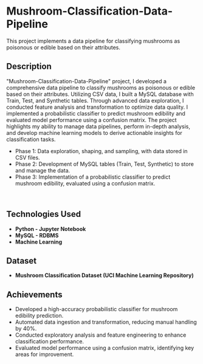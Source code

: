 # Mushroom-Classification-Data-Pipeline
This project implements a data pipeline for classifying mushrooms as poisonous or edible based on their attributes.

<h2>Description</h2>"Mushroom-Classification-Data-Pipeline" project, I developed a comprehensive data pipeline to classify mushrooms as poisonous or edible based on their attributes. Utilizing CSV data, I built a MySQL database with Train, Test, and Synthetic tables. Through advanced data exploration, I conducted feature analysis and transformation to optimize data quality. I implemented a probabilistic classifier to predict mushroom edibility and evaluated model performance using a confusion matrix. The project highlights my ability to manage data pipelines, perform in-depth analysis, and develop machine learning models to derive actionable insights for classification tasks.

- Phase 1: Data exploration, shaping, and sampling, with data stored in CSV files.
- Phase 2: Development of MySQL tables (Train, Test, Synthetic) to store and manage the data.
- Phase 3: Implementation of a probabilistic classifier to predict mushroom edibility, evaluated using a confusion matrix.
  
<br/>


<h2>Technologies Used</h2>

- <b>Python - Jupyter Notebook</b> 
- <b>MySQL - RDBMS</b>
- <b>Machine Learning</b>

<h2>Dataset</h2>

- <b>Mushroom Classification Dataset (UCI Machine Learning Repository)</b>

<h2>Achievements</h2>

- Developed a high-accuracy probabilistic classifier for mushroom edibility prediction.
- Automated data ingestion and transformation, reducing manual handling by 40%.
- Conducted exploratory analysis and feature engineering to enhance classification performance.
- Evaluated model performance using a confusion matrix, identifying key areas for improvement.



<!--
 ```diff
- text in red
+ text in green
! text in orange
# text in gray
@@ text in purple (and bold)@@
```
--!>
